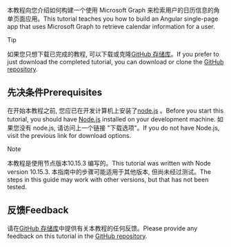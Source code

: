 <!-- markdownlint-disable MD002 MD041 -->

<span data-ttu-id="407de-101">本教程向您介绍如何构建一个使用 Microsoft Graph 来检索用户的日历信息的角单页面应用。</span><span class="sxs-lookup"><span data-stu-id="407de-101">This tutorial teaches you how to build an Angular single-page app that uses Microsoft Graph to retrieve calendar information for a user.</span></span>

> [!TIP]
> <span data-ttu-id="407de-102">如果您只想下载已完成的教程, 可以下载或克隆[GitHub 存储库](https://github.com/microsoftgraph/msgraph-training-angularspa)。</span><span class="sxs-lookup"><span data-stu-id="407de-102">If you prefer to just download the completed tutorial, you can download or clone the [GitHub repository](https://github.com/microsoftgraph/msgraph-training-angularspa).</span></span>

## <a name="prerequisites"></a><span data-ttu-id="407de-103">先决条件</span><span class="sxs-lookup"><span data-stu-id="407de-103">Prerequisites</span></span>

<span data-ttu-id="407de-104">在开始本教程之前, 您应已在开发计算机上安装了[node.js](https://nodejs.org) 。</span><span class="sxs-lookup"><span data-stu-id="407de-104">Before you start this tutorial, you should have [Node.js](https://nodejs.org) installed on your development machine.</span></span> <span data-ttu-id="407de-105">如果您没有 node.js, 请访问上一个链接 "下载选项"。</span><span class="sxs-lookup"><span data-stu-id="407de-105">If you do not have Node.js, visit the previous link for download options.</span></span>

> [!NOTE]
> <span data-ttu-id="407de-106">本教程是使用节点版本10.15.3 编写的。</span><span class="sxs-lookup"><span data-stu-id="407de-106">This tutorial was written with Node version 10.15.3.</span></span> <span data-ttu-id="407de-107">本指南中的步骤可能适用于其他版本, 但尚未经过测试。</span><span class="sxs-lookup"><span data-stu-id="407de-107">The steps in this guide may work with other versions, but that has not been tested.</span></span>

## <a name="feedback"></a><span data-ttu-id="407de-108">反馈</span><span class="sxs-lookup"><span data-stu-id="407de-108">Feedback</span></span>

<span data-ttu-id="407de-109">请在[GitHub 存储库](https://github.com/microsoftgraph/msgraph-training-angularspa)中提供有关本教程的任何反馈。</span><span class="sxs-lookup"><span data-stu-id="407de-109">Please provide any feedback on this tutorial in the [GitHub repository](https://github.com/microsoftgraph/msgraph-training-angularspa).</span></span>